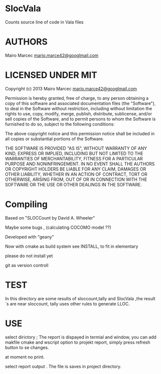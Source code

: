 SlocVala
========

Counts source line of code in Vala files


AUTHORS
=======
Mairo Marcec <mario.marce42@googlmail.com>


LICENSED UNDER MIT
=======

Copyright (c) 2013 Mairo Marcec <mario.marce42@googlmail.com>

Permission is hereby granted, free of charge, to any person obtaining a copy of this software and associated documentation files (the "Software"), to deal in the Software without restriction, including without limitation the rights to use, copy, modify, merge, publish, distribute, sublicense, and/or sell copies of the Software, and to permit persons to whom the Software is furnished to do so, subject to the following conditions:

The above copyright notice and this permission notice shall be included in all copies or substantial portions of the Software.

THE SOFTWARE IS PROVIDED "AS IS", WITHOUT WARRANTY OF ANY KIND, EXPRESS OR IMPLIED, INCLUDING BUT NOT LIMITED TO THE WARRANTIES OF MERCHANTABILITY, FITNESS FOR A PARTICULAR PURPOSE AND NONINFRINGEMENT. IN NO EVENT SHALL THE AUTHORS OR COPYRIGHT HOLDERS BE LIABLE FOR ANY CLAIM, DAMAGES OR OTHER LIABILITY, WHETHER IN AN ACTION OF CONTRACT, TORT OR OTHERWISE, ARISING FROM, OUT OF OR IN CONNECTION WITH THE SOFTWARE OR THE USE OR OTHER DEALINGS IN THE SOFTWARE.

Compiling
=========
Based on "SLOCCount by David A. Wheeler"

Maybe some bugs , (calculating COCOMO model ??)

Developed with "geany"

Now with cmake as build system see INSTALL,
to fit in elementary 
 

please do not install yet

git as version controll

TEST
====
In this directory are some results of sloccount,tally and SlocVala ,the result´s are near sloccount, 
tally uses other rules to generate LLOC.

USE
===
select dirictory ;
The report is dispayed in termial and window, 
you can add makfile cmake and wscript option to projekt report, simply press refresh button to se changes.

at moment no print.

select report output  . The file is saves in project directory.
